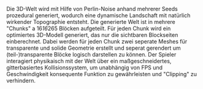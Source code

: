 Die 3D-Welt wird mit Hilfe von Perlin-Noise anhand mehrerer Seeds prozedural generiert, wodurch eine dynamische Landschaft mit natürlich wirkender Topographie entsteht.
Die generierte Welt ist in mehrere "Chunks" a 16*16*265 Blöcken aufgeteilt. Für jeden Chunk wird ein optimiertes 3D-Modell generiert, das nur die sichtbaren Blockseiten einberechnet. Dabei werden für jeden Chunk zwei seperate Meshes für transparente und solide Geometrie erstellt und seperat gerendert um (teil-)transparente Blöcke logisch darstellen zu können.
Der Spieler interagiert physikaisch mit der Welt über ein maßgeschneidertes, gitterbasiertes Kollisionssystem, um unabhängig von FPS und Geschwindigkeit konsequente Funktion zu gewährleisten und "Clipping" zu verhindern.
 